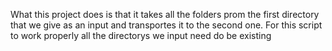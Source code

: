 What this project does is that it takes all the folders prom the first directory that we give as an input and transportes it to the second one. 
For this script to work properly all the directorys we input need do be existing 

